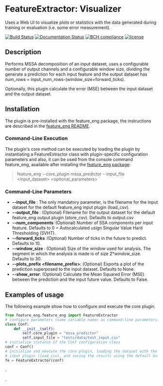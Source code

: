 # FeatureExtractor: Visualizer

Uses a Web UI to visualize plots or statistics with the data generated during training or evaluation (i.e. some error measurement).

[![Build Status](https://travis-ci.org/harveybc/feature_eng.svg?branch=master)](https://travis-ci.org/harveybc/feature_eng)
[![Documentation Status](https://readthedocs.org/projects/docs/badge/?version=latest)](https://harveybc-feature_eng.readthedocs.io/en/latest/)
[![BCH compliance](https://bettercodehub.com/edge/badge/harveybc/feature_eng?branch=master)](https://bettercodehub.com/)
[![license](https://img.shields.io/github/license/mashape/apistatus.svg?maxAge=2592000)](https://github.com/harveybc/feature_eng/blob/master/LICENSE)

## Description

Performs MSSA decomposition of an input dataset, uses a configurable number of output channels and a configurable window size, dividing the generate a prediction for each input feature and the output dataset has num_rows = input_num_rows-(window_size+forward_ticks).

Optionally, this plugin calculate the error (MSE) between the input dataset and the output dataset. 

## Installation

The plugin is pre-installed with the feature_eng package, the instructions are described in the [feature_eng README](../master/README.md).

### Command-Line Execution

The plugin's core method can be executed by loading the plugin by instantiating a FeatureExtractor class with plugin-specific configuration parameters and also, it can be used from the console command feature_eng, available after installing the [feature_eng package](../master/README.md):
> feature_eng --core_plugin mssa_predictor --input_file <input_dataset> <optional_parameters>

### Command-Line Parameters

* __--input_file <filename>__: The only mandatory parameter, is the filename for the input dataset for the default feature_eng input plugin (load_csv).
* __--output_file <filename>__: (Optional) Filename for the output dataset for the default feature_eng output plugin (store_csv). Defaults to output.csv
* __--num_components <val>__:(Optional) Number of SSA components per input feature. Defaults to 0 = Autocalculated usign Singular Value Hard Thresholding (SVHT).
* __--forward_ticks <val>__:(Optional) Number of ticks in the future to predict. Defaults to 10.
* __--window_size <val>__: (Optional) Size of the window used for analysis. The segment in which the analysis is made is of size 2*window_size. Defaults to 30.
* __--plots_prefix <filename_prefix>__: (Optional) Exports a plot of the prediction superposed to the input dataset. Defaults to None.
* __--show_error__: (Optional) Calculate the Mean Squared Error (MSE) between the prediction and the input future value. Defaults to False.

## Examples of usage

The following example show how to configure and execute the core plugin.

```python
from feature_eng.feature_eng import FeatureExtractor
# configure parameters (same variable names as command-line parameters)
class Conf:
    def __init__(self):
        self.core_plugin = "mssa_predictor"
        self.input_file = "tests/data/test_input.csv"
# initialize instance of the Conf configuration class
conf = Conf()
# initialize and execute the core plugin, loading the dataset with the default feature_eng 
# input plugin (load_csv), and saving the results using the default output plugin (store_csv). 
fe = FeatureExtractor(conf)
```







.






.